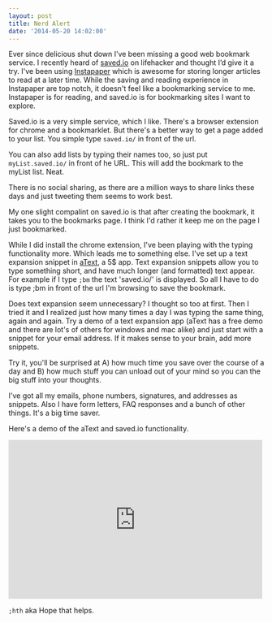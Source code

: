 ```yaml
---
layout: post
title: Nerd Alert
date: '2014-05-20 14:02:00'
---
```


<p>Ever since delicious shut down I’ve been missing a good web bookmark service. I recently heard of <a href="http://saved.io">saved.io</a> on lifehacker and thought I’d give it a try. I've been using <a href="http://instapaper.com">Instapaper</a> which is awesome for storing longer articles to read at a later time. While the saving and reading experience in Instapaper are top notch, it doesn't feel like a bookmarking service to me. Instapaper is for reading, and saved.io is for bookmarking sites I want to explore.</p>

<p>Saved.io is a very simple service, which I like. There's a browser extension for chrome and a bookmarklet. But there's a better way to get a page added to your list. You simple type <code>saved.io/</code> in front of the url.</p>

<p>You can also add lists by typing their names too, so just put <code>myList.saved.io/</code> in front of he URL. This will add the bookmark to the myList list. Neat.</p>

<p>There is no social sharing, as there are a million ways to share links these days and just tweeting them seems to work best.</p>

<p>My one slight compalint on saved.io is that after creating the bookmark, it takes you to the bookmarks page. I think I'd rather it keep me on the page I just bookmarked.</p>

<p>While I did install the chrome extension, I've been playing with the typing functionality more. Which leads me to something else. I've set up a text expansion snippet in <a href="https://www.trankynam.com/atext/">aText</a>, a 5$ app. Text expansion snippets allow you to type something short, and have much longer (and formatted) text appear. <br />
For example if I type <code>;bm</code> the text 'saved.io/' is displayed. So all I have to do is type ;bm in front of the url I'm browsing to save the bookmark.</p>

<p>Does text expansion seem unnecessary? I thought so too at first. Then I tried it and I realized just how many times a day I was typing the same thing, again and again. Try a demo of a text expansion app (aText has a free demo and there are lot's of others for windows and mac alike) and just start with a snippet for your email address. If it makes sense to your brain, add more snippets.</p>

<p>Try it, you'll be surprised at A) how much time you save over the course of a day and B) how much stuff you can unload out of your mind so you can the big stuff into your thoughts.</p>

<p>I've got all my emails, phone numbers, signatures, and addresses as snippets. Also I have form letters, FAQ responses and a bunch of other things. It's a big time saver.</p>

<p>Here's a demo of the aText and saved.io functionality.</p>

<iframe src="https://player.vimeo.com/video/84399972" width="500" height="313" frameborder="0" webkitallowfullscreen mozallowfullscreen allowfullscreen></iframe>

<p><code>;hth</code> aka Hope that helps.</p>